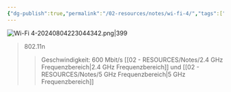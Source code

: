```yaml
---
{"dg-publish":true,"permalink":"/02-resources/notes/wi-fi-4/","tags":["netzwerk/wifi"],"updated":"2024-08-04T22:30:47.000+02:00"}
---
```


![Wi-Fi 4-20240804223044342.png|399](/img/user/02%20-%20RESOURCES/Files/Wi-Fi%204-20240804223044342.png)
>802.11n
>>Geschwindigkeit: 600 Mbit/s 
>>[[02 - RESOURCES/Notes/2.4 GHz Frequenzbereich\|2.4 GHz Frequenzbereich]] und [[02 - RESOURCES/Notes/5 GHz Frequenzbereich\|5 GHz Frequenzbereich]]